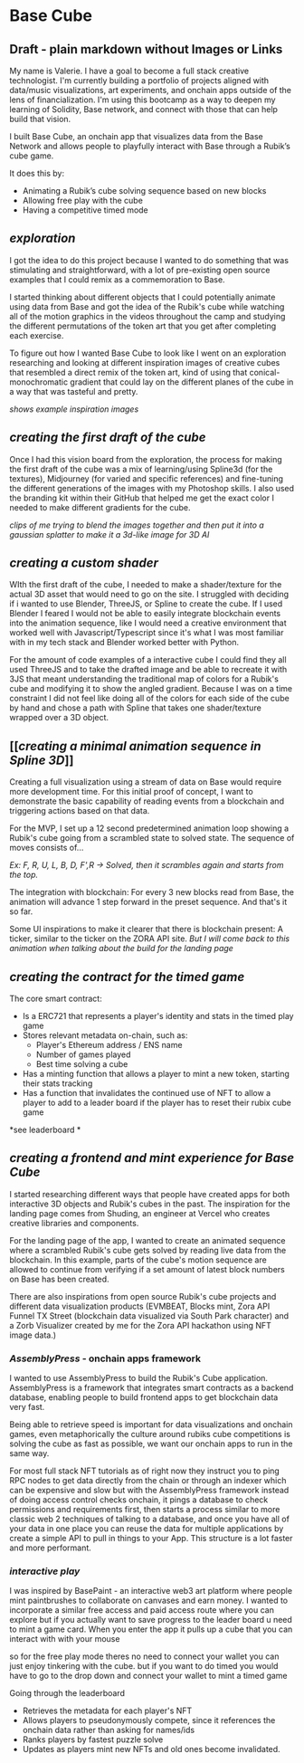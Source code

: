 # Base Cube

Draft - plain markdown without Images or Links 
---

My name is Valerie. I have a goal to become a full stack creative technologist. I'm currently building a portfolio of projects aligned with data/music visualizations, art experiments, and onchain apps outside of the lens of financialization. I'm using this bootcamp as a way to deepen my learning of Solidity, Base network, and connect with those that can help build that vision.

I built Base Cube, an onchain app that visualizes data from the Base Network and allows people to playfully interact with Base through a Rubik’s cube game.

It does this by:
- Animating a Rubik’s cube solving sequence based on new blocks
- Allowing free play with the cube
- Having a competitive timed mode

## _exploration_

I got the idea to do this project because I wanted to do something that was stimulating and straightforward, with a lot of pre-existing open source examples that I could remix as a commemoration to Base.

I started thinking about different objects that I could potentially animate using data from Base and got the idea of the Rubik's cube while watching all of the motion graphics in the videos throughout the camp and studying the different permutations of the token art that you get after completing each exercise.

To figure out how I wanted Base Cube to look like I went on an exploration researching and looking at different inspiration images of creative cubes that resembled a direct remix of the token art, kind of using that conical-monochromatic gradient that could lay on the different planes of the cube in a way that was tasteful and pretty.

_shows example inspiration images_

## _creating the first draft of the cube_

Once I had this vision board from the exploration, the process for making the first draft of the cube was a mix of learning/using Spline3d (for the textures), Midjourney (for varied and specific references) and fine-tuning the different generations of the images with my Photoshop skills. 
I also used the branding kit within their GitHub that helped me get the exact color I needed to make different gradients for the cube.

_clips of me trying to blend the images together and then put it into a gaussian splatter to make it a 3d-like image for 3D AI_

## _creating a custom shader_

WIth the first draft of the cube, I needed to make a shader/texture for the actual 3D asset that would need to go on the site. I struggled with deciding if i wanted to use Blender, ThreeJS, or Spline to create the cube. If I used Blender I feared I would not be able to easily integrate blockchain events into the animation sequence, like I would need a creative environment that worked well with Javascript/Typescript since it's what I was most familiar with in my tech stack and Blender worked better with Python. 

For the amount of code examples of a interactive cube I could find they all used ThreeJS and to take the drafted image and be able to recreate it with 3JS that meant understanding the traditional map of colors for a Rubik's cube and modifying it to show the angled gradient. Because I was on a time constraint I did not feel like doing all of the colors for each side of the cube by hand and chose a path with Spline that takes one shader/texture wrapped over a 3D object. 

## [[_creating a minimal animation sequence in Spline 3D_]]

Creating a full visualization using a stream of data on Base would require more development time. For this initial proof of concept, I want to demonstrate the basic capability of reading events from a blockchain and triggering actions based on that data.

For the MVP, I set up a 12 second predetermined animation loop showing a Rubik's cube going from a scrambled state to solved state. The sequence of moves consists of...

*Ex: F, R, U, L, B, D, F',R -> Solved, then it scrambles again and starts from the top.* 

The integration with blockchain: For every 3 new blocks read from Base, the animation will advance 1 step forward in the preset sequence. And that's it so far. 

Some UI inspirations to make it clearer that there is blockchain present: A ticker, similar to the ticker on the ZORA API site. *But I will come back to this animation when talking about the build for the landing page*

## _creating the contract for the timed game_

The core smart contract:

- Is a ERC721 that represents a player's identity and stats in the timed play game
- Stores relevant metadata on-chain, such as:
    - Player's Ethereum address / ENS name
    - Number of games played
    - Best time solving a cube
- Has a minting function that allows a player to mint a new token, starting their stats tracking
- Has a function that invalidates the continued use of NFT to allow a player to add to a leader board if the player has to reset their rubix cube game

*see leaderboard  *

## _creating a frontend and mint experience for Base Cube_

I started researching different ways that people have created apps for both interactive 3D objects and Rubik's cubes in the past. The inspiration for the landing page comes from Shuding, an engineer at Vercel who creates creative libraries and components.

For the landing page of the app, I wanted to create an animated sequence where a scrambled Rubik's cube gets solved by reading live data from the blockchain. In this example, parts of the cube's motion sequence are allowed to continue from verifying if a set amount of latest block numbers on Base has been created.

There are also inspirations from open source Rubik's cube projects and different data visualization products (EVMBEAT, Blocks mint, Zora API Funnel TX Street (blockchain data visualized via South Park character) and a Zorb Visualizer created by me for the Zora API hackathon using NFT image data.)

### _AssemblyPress_ - onchain apps framework 

I wanted to use AssemblyPress to build the Rubik's Cube application. AssemblyPress is a framework that integrates smart contracts as a backend database, enabling people to build frontend apps to get blockchain data very fast.

Being able to retrieve speed is important for data visualizations and onchain games, even metaphorically the culture around rubiks cube competitions is solving the cube as fast as possible, we want our onchain apps to run in the same way. 

For most full stack NFT tutorials as of right now they instruct you to ping RPC nodes to get data directly from the chain or through an indexer which can be expensive and slow but with the AssemblyPress framework instead of doing access control checks onchain, it pings a database to check permissions and requirements first, then starts a process similar to more classic web 2 techniques of talking to a database, and once you have all of your data in one place you can reuse the data for multiple applications by create a simple API to pull in things to your App. This structure is a lot faster and more performant. 

### _interactive play_

I was inspired by BasePaint - an interactive web3 art platform where people mint paintbrushes to collaborate on canvases and earn money. I wanted to incorporate a similar free access and paid access route where you can explore but if you actually want to save progress to the leader board u need to mint a game card. When you enter the app it pulls up a cube that you can interact with with your mouse

so for the free play mode theres no need to connect your wallet you can just enjoy tinkering with the cube. but if you want to do timed you would have to go to the drop down and connect your wallet to mint a timed game 

Going through the leaderboard 

- Retrieves the metadata for each player's NFT
- Allows players to pseudonymously compete, since it references the onchain data rather than asking for names/ids
- Ranks players by fastest puzzle solve
- Updates as players mint new NFTs and old ones become invalidated.
